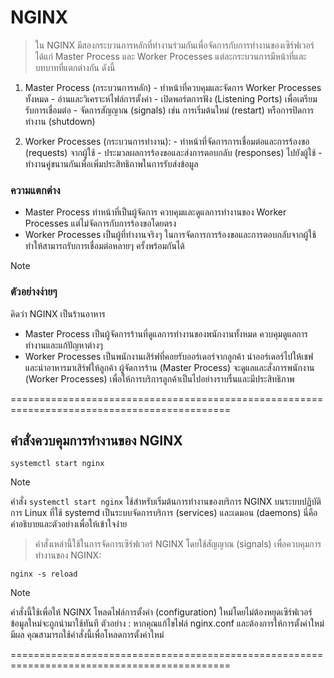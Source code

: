 # NGINX

> ใน NGINX มีสองกระบวนการหลักที่ทำงานร่วมกันเพื่อจัดการกับการทำงานของเซิร์ฟเวอร์ ได้แก่ Master Process และ Worker Processes แต่ละกระบวนการมีหน้าที่และบทบาทที่แตกต่างกัน ดังนี้

  1. Master Process (กระบวนการหลัก)
    - ทำหน้าที่ควบคุมและจัดการ Worker Processes ทั้งหมด
    - อ่านและวิเคราะห์ไฟล์การตั้งค่า
    - เปิดพอร์ตการฟัง (Listening Ports) เพื่อเตรียมรับการเชื่อมต่อ
    - จัดการสัญญาณ (signals) เช่น การเริ่มต้นใหม่ (restart) หรือการปิดการทำงาน (shutdown)

  2. Worker Processes (กระบวนการทำงาน):
    - ทำหน้าที่จัดการการเชื่อมต่อและการร้องขอ (requests) จากผู้ใช้
    - ประมวลผลการร้องขอและส่งการตอบกลับ (responses) ไปยังผู้ใช้
    - ทำงานคู่ขนานกันเพื่อเพิ่มประสิทธิภาพในการรับส่งข้อมูล
     
### ความแตกต่าง

- Master Process ทำหน้าที่เป็นผู้จัดการ ควบคุมและดูแลการทำงานของ Worker Processes แต่ไม่จัดการกับการร้องขอโดยตรง
- Worker Processes เป็นผู้ที่ทำงานจริงๆ ในการจัดการการร้องขอและการตอบกลับจากผู้ใช้ ทำให้สามารถรับการเชื่อมต่อหลายๆ ครั้งพร้อมกันได้

> [!NOTE]
> ### ตัวอย่างง่ายๆ
> คิดว่า NGINX เป็นร้านอาหาร
>   - Master Process เป็นผู้จัดการร้านที่ดูแลการทำงานของพนักงานทั้งหมด ควบคุมดูแลการทำงานและแก้ปัญหาต่างๆ
>   - Worker Processes เป็นพนักงานเสิร์ฟที่คอยรับออร์เดอร์จากลูกค้า นำออร์เดอร์ไปให้เชฟ และนำอาหารมาเสิร์ฟให้ลูกค้า
> ผู้จัดการร้าน (Master Process) จะดูแลและสั่งการพนักงาน (Worker Processes) เพื่อให้การบริการลูกค้าเป็นไปอย่างราบรื่นและมีประสิทธิภาพ

============================================================================================

## คำสั่งควบคุมการทำงานของ NGINX

```
systemctl start nginx
```

> [!NOTE]
> คำสั่ง `systemctl start nginx` ใช้สำหรับเริ่มต้นการทำงานของบริการ NGINX บนระบบปฏิบัติการ Linux ที่ใช้ systemd เป็นระบบจัดการบริการ (services) และเดมอน (daemons) นี่คือคำอธิบายและตัวอย่างเพื่อให้เข้าใจง่าย

> คำสั่งเหล่านี้ใช้ในการจัดการเซิร์ฟเวอร์ NGINX โดยใช้สัญญาณ (signals) เพื่อควบคุมการทำงานของ NGINX:

```
nginx -s reload
```
> [!NOTE]
> คำสั่งนี้ใช้เพื่อให้ NGINX โหลดไฟล์การตั้งค่า (configuration) ใหม่โดยไม่ต้องหยุดเซิร์ฟเวอร์ ข้อมูลใหม่จะถูกนำมาใช้ทันที
> ตัวอย่าง : หากคุณแก้ไขไฟล์ nginx.conf และต้องการให้การตั้งค่าใหม่มีผล คุณสามารถใช้คำสั่งนี้เพื่อโหลดการตั้งค่าใหม่

============================================================================================
